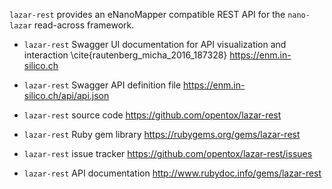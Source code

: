 `lazar-rest` provides an eNanoMapper compatible REST API for the `nano-lazar` read-across framework.

* `lazar-rest` Swagger UI documentation for API visualization and interaction \cite{rautenberg_micha_2016_187328}
  <https://enm.in-silico.ch>

* `lazar-rest` Swagger API definition file
  <https://enm.in-silico.ch/api/api.json> 

* `lazar-rest` source code
  <https://github.com/opentox/lazar-rest>

* `lazar-rest` Ruby gem library
  <https://rubygems.org/gems/lazar-rest>

* `lazar-rest` issue tracker
  <https://github.com/opentox/lazar-rest/issues>

* `lazar-rest` API documentation
  <http://www.rubydoc.info/gems/lazar-rest>

